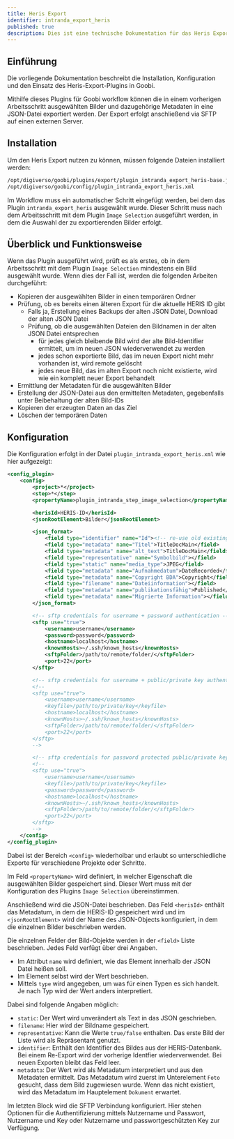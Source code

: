 ```yaml
---
title: Heris Export
identifier: intranda_export_heris
published: true
description: Dies ist eine technische Dokumentation für das Heris Export Plugin. Es ermöglicht den Export von ausgewählten Bildern und ihren dazugehörigen Metadaten auf einen SFTP Server.
---
```

## Einführung
Die vorliegende Dokumentation beschreibt die Installation, Konfiguration und den Einsatz des Heris-Export-Plugins in Goobi.

Mithilfe dieses Plugins für Goobi workflow können die in einem vorherigen Arbeitsschritt ausgewählten Bilder und dazugehörige Metadaten in eine JSON-Datei exportiert werden. Der Export erfolgt anschließend via SFTP auf einen externen Server.


## Installation
Um den Heris Export nutzen zu können, müssen folgende Dateien installiert werden:

```bash
/opt/digiverso/goobi/plugins/export/plugin_intranda_export_heris-base.jar
/opt/digiverso/goobi/config/plugin_intranda_export_heris.xml
```

Im Workflow muss ein automatischer Schritt eingefügt werden, bei dem das Plugin `intranda_export_heris` ausgewählt wurde. Dieser Schritt muss nach dem Arbeitsschritt mit dem Plugin `Image Selection` ausgeführt werden, in dem die Auswahl der zu exportierenden Bilder erfolgt.


## Überblick und Funktionsweise
Wenn das Plugin ausgeführt wird, prüft es als erstes, ob in dem Arbeitsschritt mit dem Plugin `Image Selection` mindestens ein Bild ausgewählt wurde. Wenn dies der Fall ist, werden die folgenden Arbeiten durchgeführt:

* Kopieren der ausgewählten Bilder in einen temporären Ordner
* Prüfung, ob es bereits einen älteren Export für die aktuelle HERIS ID gibt
    * Falls ja, Erstellung eines Backups der alten JSON Datei, Download der alten JSON Datei
    * Prüfung, ob die ausgewählten Dateien den Bildnamen in der alten JSON Datei entsprechen
        * für jedes gleich bleibende Bild wird der alte Bild-Identifier ermittelt, um im neuen JSON wiederverwendet zu werden
        * jedes schon exportierte Bild, das im neuen Export nicht mehr vorhanden ist, wird remote gelöscht
        * jedes neue Bild, das im alten Export noch nicht existierte, wird wie ein komplett neuer Export behandelt
* Ermittlung der Metadaten für die ausgewählten Bilder
* Erstellung der JSON-Datei aus den ermittelten Metadaten, gegebenfalls unter Beibehaltung der alten Bild-IDs
* Kopieren der erzeugten Daten an das Ziel
* Löschen der temporären Daten


## Konfiguration
Die Konfiguration erfolgt in der Datei `plugin_intranda_export_heris.xml` wie hier aufgezeigt:

```xml
<config_plugin>
    <config>
        <project>*</project>
        <step>*</step>
        <propertyName>plugin_intranda_step_image_selection</propertyName>

        <herisId>HERIS-ID</herisId>
        <jsonRootElement>Bilder</jsonRootElement>

        <json_format>
            <field type="identifier" name="Id"><!-- re-use old existing id --></field>
            <field type="metadata" name="Titel">TitleDocMain</field>
            <field type="metadata" name="alt_text">TitleDocMain</field>
            <field type="representative" name="Symbolbild"></field>
            <field type="static" name="media_type">JPEG</field>
            <field type="metadata" name="Aufnahmedatum">DateRecorded</field>
            <field type="metadata" name="Copyright BDA">Copyright</field>
            <field type="filename" name="Dateiinformation"></field>
            <field type="metadata" name="publikationsfähig">Published</field>
            <field type="metadata" name="Migrierte Information"></field>
        </json_format>

        <!-- sftp credentials for username + password authentication -->
        <sftp use="true">
            <username>username</username>
            <password>password</password>
            <hostname>localhost</hostname>
            <knownHosts>~/.ssh/known_hosts</knownHosts>
            <sftpFolder>/path/to/remote/folder/</sftpFolder>
            <port>22</port>
        </sftp>

        <!-- sftp credentials for username + public/private key authentication -->
        <!-- 
        <sftp use="true">
            <username>username</username>
            <keyfile>/path/to/private/key</keyfile>
            <hostname>localhost</hostname>
            <knownHosts>~/.ssh/known_hosts</knownHosts>
            <sftpFolder>/path/to/remote/folder/</sftpFolder>
            <port>22</port>
        </sftp> 
        -->

        <!-- sftp credentials for password protected public/private key authentication -->
        <!-- 
        <sftp use="true">
            <username>username</username>
            <keyfile>/path/to/private/key</keyfile>
            <password>password</password>
            <hostname>localhost</hostname>
            <knownHosts>~/.ssh/known_hosts</knownHosts>
            <sftpFolder>/path/to/remote/folder/</sftpFolder>
            <port>22</port>
        </sftp> 
        -->
    </config>
</config_plugin>
```

Dabei ist der Bereich `<config>` wiederholbar und erlaubt so unterschiedliche Exporte für verschiedene Projekte oder Schritte.

Im Feld `<propertyName>` wird definiert, in welcher Eigenschaft die ausgewählten Bilder gespeichert sind. Dieser Wert muss mit der Konfiguration des Plugins `Image Selection` übereinstimmen.

Anschließend wird die JSON-Datei beschrieben. Das Feld `<herisId>` enthält das Metadatum, in dem die HERIS-ID gespeichert wird und im `<jsonRootElement>` wird der Name des JSON-Objects konfiguriert, in dem die einzelnen Bilder beschrieben werden.

Die einzelnen Felder der Bild-Objekte werden in der `<field>` Liste beschrieben. Jedes Feld verfügt über drei Angaben.
- Im Attribut `name` wird definiert, wie das Element innerhalb der JSON Datei heißen soll.
- Im Element selbst wird der Wert beschrieben.
- Mittels `type` wird angegeben, um was für einen Typen es sich handelt. Je nach Typ wird der Wert anders interpretiert.

Dabei sind folgende Angaben möglich:

- `static`: Der Wert wird unverändert als Text in das JSON geschrieben.
- `filename`: Hier wird der Bildname gespeichert.
- `representative`: Kann die Werte `true/false` enthalten. Das erste Bild der Liste wird als Repräsentant genutzt.
- `identifier`: Enthält den Identifier des Bildes aus der HERIS-Datenbank. Bei einem Re-Export wird der vorherige Identfier wiederverwendet. Bei neuen Exporten bleibt das Feld leer.
- `metadata`: Der Wert wird als Metadatum interpretiert und aus den Metadaten ermittelt. Das Metadatum wird zuerst im Unterelement `Foto` gesucht, dass dem Bild zugewiesen wurde. Wenn das nicht existiert, wird das Metadatum im Hauptelement `Dokument` erwartet.

Im letzten Block wird die SFTP Verbindung konfiguriert. Hier stehen Optionen für die Authentifizierung mittels Nutzername und Passwort, Nutzername und Key oder Nutzername und passwortgeschützten Key zur Verfügung.
